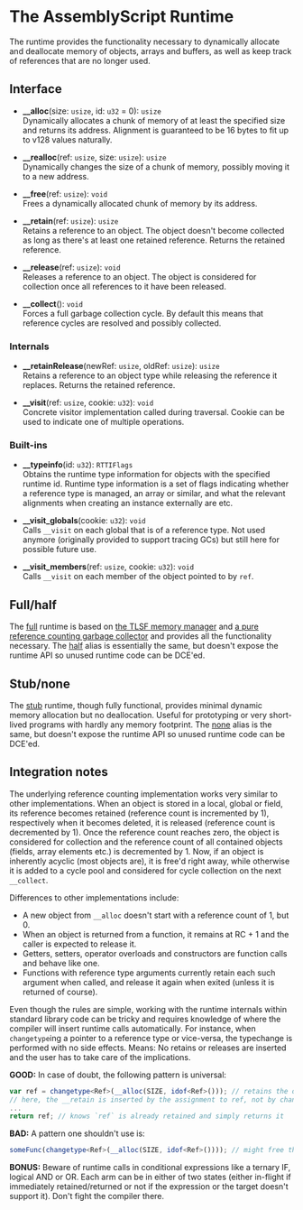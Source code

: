 The AssemblyScript Runtime
==========================

The runtime provides the functionality necessary to dynamically allocate and deallocate memory of objects, arrays and buffers, as well as keep track of references that are no longer used.

Interface
---------

* **__alloc**(size: `usize`, id: `u32` = 0): `usize`<br />
  Dynamically allocates a chunk of memory of at least the specified size and returns its address.
  Alignment is guaranteed to be 16 bytes to fit up to v128 values naturally.

* **__realloc**(ref: `usize`, size: `usize`): `usize`<br />
  Dynamically changes the size of a chunk of memory, possibly moving it to a new address.

* **__free**(ref: `usize`): `void`<br />
  Frees a dynamically allocated chunk of memory by its address.

* **__retain**(ref: `usize`): `usize`<br />
  Retains a reference to an object. The object doesn't become collected as long as there's at least one retained reference. Returns the retained reference.

* **__release**(ref: `usize`): `void`<br />
  Releases a reference to an object. The object is considered for collection once all references to it have been released.

* **__collect**(): `void`<br />
  Forces a full garbage collection cycle. By default this means that reference cycles are resolved and possibly collected.

### Internals

* **__retainRelease**(newRef: `usize`, oldRef: `usize`): `usize`<br />
  Retains a reference to an object type while releasing the reference it replaces. Returns the retained reference.

* **__visit**(ref: `usize`, cookie: `u32`): `void`<br />
  Concrete visitor implementation called during traversal. Cookie can be used to indicate one of multiple operations.

### Built-ins

* **__typeinfo**(id: `u32`): `RTTIFlags`<br />
  Obtains the runtime type information for objects with the specified runtime id. Runtime type information is a set of flags indicating whether a reference type is managed, an array or similar, and what the relevant alignments when creating an instance externally are etc.

* **__visit_globals**(cookie: `u32`): `void`<br />
  Calls `__visit` on each global that is of a reference type. Not used anymore (originally provided to support tracing GCs) but still here for possible future use.

* **__visit_members**(ref: `usize`, cookie: `u32`): `void`<br />
  Calls `__visit` on each member of the object pointed to by `ref`.

Full/half
---------

The [full](./index-full.ts) runtime is based on [the TLSF memory manager](./tlsf.ts) and [a pure reference counting garbage collector](./pure.ts) and provides all the functionality necessary. The [half](./index-half.ts) alias is essentially the same, but doesn't expose the runtime API so unused runtime code can be DCE'ed.

Stub/none
---------

The [stub](./index-stub.ts) runtime, though fully functional, provides minimal dynamic memory allocation but no deallocation. Useful for prototyping or very short-lived programs with hardly any memory footprint. The [none](./index-none.ts) alias is the same, but doesn't expose the runtime API so unused runtime code can be DCE'ed.

Integration notes
-----------------

The underlying reference counting implementation works very similar to other implementations. When an object is stored in a local, global or field, its reference becomes retained (reference count is incremented by 1), respectively when it becomes deleted, it is released (reference count is decremented by 1). Once the reference count reaches zero, the object is considered for collection and the reference count of all contained objects (fields, array elements etc.) is decremented by 1. Now, if an object is inherently acyclic (most objects are), it is free'd right away, while otherwise it is added to a cycle pool and considered for cycle collection on the next `__collect`.

Differences to other implementations include:

* A new object from `__alloc` doesn't start with a reference count of 1, but 0.
* When an object is returned from a function, it remains at RC + 1 and the caller is expected to release it.
* Getters, setters, operator overloads and constructors are function calls and behave like one.
* Functions with reference type arguments currently retain each such argument when called, and release it again when exited (unless it is returned of course).

Even though the rules are simple, working with the runtime internals within standard library code can be tricky and requires knowledge of where the compiler will insert runtime calls automatically. For instance, when `changetype`ing a pointer to a reference type or vice-versa, the typechange is performed with no side effects. Means: No retains or releases are inserted and the user has to take care of the implications.

**GOOD:** In case of doubt, the following pattern is universal:

```ts
var ref = changetype<Ref>(__alloc(SIZE, idof<Ref>())); // retains the object in `ref`
// here, the __retain is inserted by the assignment to ref, not by changetype or __alloc
...
return ref; // knows `ref` is already retained and simply returns it
```

**BAD:** A pattern one shouldn't use is:

```ts
someFunc(changetype<Ref>(__alloc(SIZE, idof<Ref>()))); // might free the object before the call returns
```

**BONUS:** Beware of runtime calls in conditional expressions like a ternary IF, logical AND or OR. Each arm can be in either of two states (either in-flight if immediately retained/returned or not if the expression or the target doesn't support it). Don't fight the compiler there.
